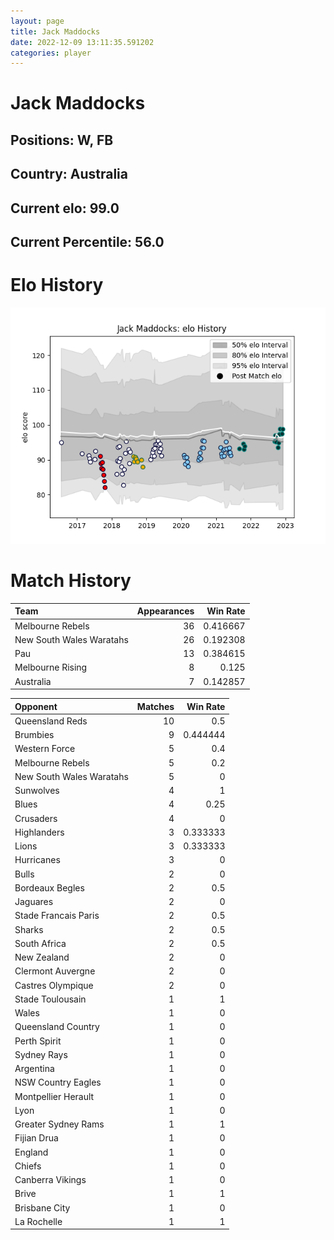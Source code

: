 ```yaml
---  
layout: page  
title: Jack Maddocks  
date: 2022-12-09 13:11:35.591202  
categories: player  
---
```

# Jack Maddocks

## Positions: W, FB

## Country: Australia

## Current elo: 99.0

## Current Percentile: 56.0

# Elo History


![elo history](history_JackMaddocks.png)
# Match History


| Team                     |   Appearances |   Win Rate |
|:-------------------------|--------------:|-----------:|
| Melbourne Rebels         |            36 |   0.416667 |
| New South Wales Waratahs |            26 |   0.192308 |
| Pau                      |            13 |   0.384615 |
| Melbourne Rising         |             8 |   0.125    |
| Australia                |             7 |   0.142857 |

| Opponent                 |   Matches |   Win Rate |
|:-------------------------|----------:|-----------:|
| Queensland Reds          |        10 |   0.5      |
| Brumbies                 |         9 |   0.444444 |
| Western Force            |         5 |   0.4      |
| Melbourne Rebels         |         5 |   0.2      |
| New South Wales Waratahs |         5 |   0        |
| Sunwolves                |         4 |   1        |
| Blues                    |         4 |   0.25     |
| Crusaders                |         4 |   0        |
| Highlanders              |         3 |   0.333333 |
| Lions                    |         3 |   0.333333 |
| Hurricanes               |         3 |   0        |
| Bulls                    |         2 |   0        |
| Bordeaux Begles          |         2 |   0.5      |
| Jaguares                 |         2 |   0        |
| Stade Francais Paris     |         2 |   0.5      |
| Sharks                   |         2 |   0.5      |
| South Africa             |         2 |   0.5      |
| New Zealand              |         2 |   0        |
| Clermont Auvergne        |         2 |   0        |
| Castres Olympique        |         2 |   0        |
| Stade Toulousain         |         1 |   1        |
| Wales                    |         1 |   0        |
| Queensland Country       |         1 |   0        |
| Perth Spirit             |         1 |   0        |
| Sydney Rays              |         1 |   0        |
| Argentina                |         1 |   0        |
| NSW Country Eagles       |         1 |   0        |
| Montpellier Herault      |         1 |   0        |
| Lyon                     |         1 |   0        |
| Greater Sydney Rams      |         1 |   1        |
| Fijian Drua              |         1 |   0        |
| England                  |         1 |   0        |
| Chiefs                   |         1 |   0        |
| Canberra Vikings         |         1 |   0        |
| Brive                    |         1 |   1        |
| Brisbane City            |         1 |   0        |
| La Rochelle              |         1 |   1        |